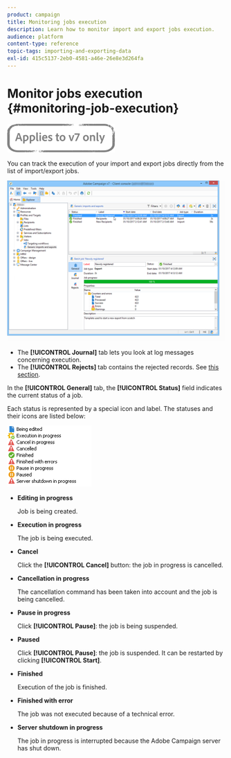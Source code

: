 ```yaml
---
product: campaign
title: Monitoring jobs execution
description: Learn how to monitor import and export jobs execution.
audience: platform
content-type: reference
topic-tags: importing-and-exporting-data
exl-id: 415c5137-2eb0-4581-a46e-26e8e3d264fa
---
```

# Monitor jobs execution {#monitoring-job-execution}

![](../../assets/v7-only.svg)

You can track the execution of your import and export jobs directly from the list of import/export jobs.

![](assets/s_ncs_user_export_list_and_details.png)

* The **[!UICONTROL Journal]** tab lets you look at log messages concerning execution.
* The **[!UICONTROL Rejects]** tab contains the rejected records. See [this section](../../platform/using/executing-import-jobs.md#behavior-in-the-event-of-an-error).

In the **[!UICONTROL General]** tab, the **[!UICONTROL Status]** field indicates the current status of a job.

Each status is represented by a special icon and label. The statuses and their icons are listed below:

![](assets/s_ncs_user_export_status.png)

* **Editing in progress**

  Job is being created.

* **Execution in progress**

  The job is being executed.

* **Cancel**

  Click the **[!UICONTROL Cancel]** button: the job in progress is cancelled.

* **Cancellation in progress**

  The cancellation command has been taken into account and the job is being cancelled.

* **Pause in progress**

  Click **[!UICONTROL Pause]**: the job is being suspended.

* **Paused**

  Click **[!UICONTROL Pause]**: the job is suspended. It can be restarted by clicking **[!UICONTROL Start]**.

* **Finished**

  Execution of the job is finished.

* **Finished with error**

  The job was not executed because of a technical error.

* **Server shutdown in progress**

  The job in progress is interrupted because the Adobe Campaign server has shut down.
